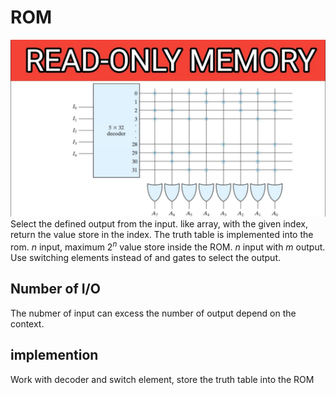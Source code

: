 # ROM
![|578](img/1.png)
Select the defined output from the input. like array, with the given index, 
return the value store in the index. The truth table is implemented into the 
rom. $n$ input, maximum $2^n$ value store inside the ROM. $n$ input with $m$ 
output.  Use switching elements instead of and gates to select the output.

## Number of I/O
The nubmer of input can excess the number of output depend on the context.

## implemention
Work with decoder and switch element, store the truth table into the ROM
